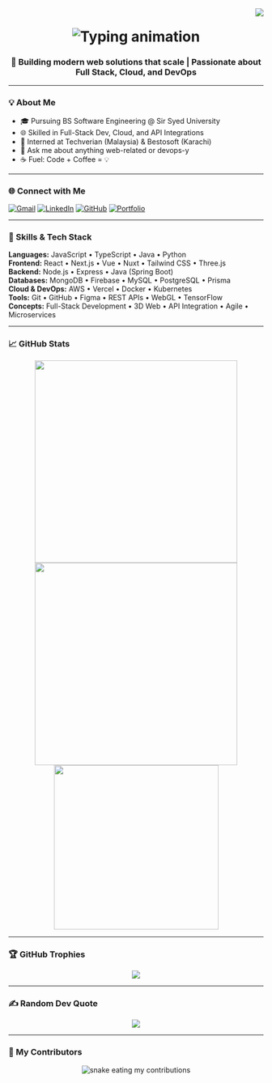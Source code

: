 <img align="right" src="https://visitor-badge.laobi.icu/badge?page_id=hamadhussain.hamadhussain" />

<h1 align="center">
  <img src="https://readme-typing-svg.demolab.com?font=Fira+Code&weight=600&size=30&duration=4000&pause=1000&color=00F0FF&center=true&vCenter=true&width=500&lines=Hey%2C+I'm+Hammad+Hussain!;Full-Stack+Developer;Cloud+and+DevOps+Enthusiast;Turning+Ideas+into+Code" alt="Typing animation">
</h1>

<h3 align="center">🚀 Building modern web solutions that scale | Passionate about Full Stack, Cloud, and DevOps</h3>

---

### 💡 About Me

- 🎓 Pursuing BS Software Engineering @ Sir Syed University  
- 🌐 Skilled in Full-Stack Dev, Cloud, and API Integrations  
- 💼 Interned at Techverian (Malaysia) & Bestosoft (Karachi)  
- 💬 Ask me about anything web-related or devops-y  
- ☕ Fuel: Code + Coffee = 💡  

---

### 🌐 Connect with Me

[![Gmail](https://img.shields.io/badge/Gmail-D14836?style=for-the-badge&logo=gmail&logoColor=white)](mailto:hammad31012004@gmail.com)
[![LinkedIn](https://img.shields.io/badge/LinkedIn-%230077B5?style=for-the-badge&logo=linkedin&logoColor=white)](https://linkedin.com/in/hammadhussaindeveloper)
[![GitHub](https://img.shields.io/badge/GitHub-000000?style=for-the-badge&logo=github&logoColor=white)](https://github.com/hamadhussain)
[![Portfolio](https://img.shields.io/badge/Portfolio-%23FF5722?style=for-the-badge&logo=vercel&logoColor=white)](https://portfolio-hammad-lilac.vercel.app)

---

### 🧠 Skills & Tech Stack

**Languages:** JavaScript • TypeScript • Java • Python  
**Frontend:** React • Next.js • Vue • Nuxt • Tailwind CSS • Three.js  
**Backend:** Node.js • Express • Java (Spring Boot)  
**Databases:** MongoDB • Firebase • MySQL • PostgreSQL • Prisma  
**Cloud & DevOps:** AWS • Vercel • Docker • Kubernetes  
**Tools:** Git • GitHub • Figma • REST APIs • WebGL • TensorFlow  
**Concepts:** Full-Stack Development • 3D Web • API Integration • Agile • Microservices  

---

### 📈 GitHub Stats

<div align="center">
  <img src="https://github-readme-stats.vercel.app/api?username=hamadhussain&show_icons=true&theme=radical&border_radius=10" width="400"/>
  <img src="https://github-readme-streak-stats.herokuapp.com/?user=hamadhussain&theme=radical&border_radius=10" width="400"/>
  <br/>
  <img src="https://github-readme-stats.vercel.app/api/top-langs/?username=hamadhussain&layout=compact&theme=radical" width="325"/>
</div>

---

### 🏆 GitHub Trophies

<p align="center">
  <img src="https://github-profile-trophy.vercel.app/?username=hamadhussain&theme=darkhub&no-bg=true&margin-w=15"/>
</p>

---

### ✍️ Random Dev Quote

<p align="center">
  <img src="https://quotes-github-readme.vercel.app/api?type=horizontal&theme=tokyonight" />
</p>

---

### 🐍 My Contributors

<p align="center">
  <img src="https://raw.githubusercontent.com/hamadhussain/hamadhussain/output/github-contribution-grid-snake.svg" alt="snake eating my contributions" />
</p>

